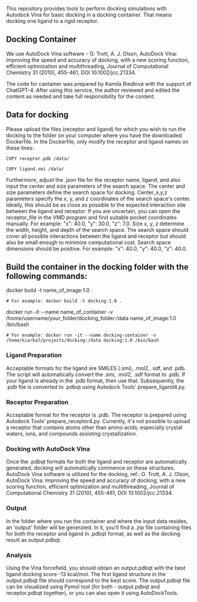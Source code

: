 This repository provides tools to perform docking simulations with Autodock Vina for basic docking in a docking container. That means docking one ligand to a rigid receptor.

## Docking Container
We use AutoDock Vina software - O. Trott, A. J. Olson, AutoDock Vina: improving the speed and accuracy of docking, with a new scoring function, efficient optimization and multithreading, Journal of Computational Chemistry 31 (2010), 455-461, DOI 10.1002/jcc.21334.

The code for cantainer was prepared by Kamila Riedlová with the support of ChatGPT-4. After using this service, the author reviewed and edited the content as needed and take full responsibility for the content.

## Data for docking
Please upload the files (receptor and ligand) for which you wish to run the docking to the folder on your computer where you have the downloaded Dockerfile. In the Dockerfile, only modify the receptor and ligand names on these lines: 

    COPY receptor.pdb /data/
    
    COPY ligand.smi /data/

Furthermore, adjust the .json file for the receptor name, ligand, and also input the center and size parameters of the search space. 
    The center and size parameters define the search space for docking. Center_x,y,z parameters specify the x, y, and z coordinates of the search space's center. Ideally, this should be as close as possible to the expected interaction site between the ligand and receptor. If you are uncertain, you can open the receptor_file in the VMD program and find suitable pocket coordinates manually. For example: "x": 40.0, "y": 30.0, "z": 7.0.
    Size x, y, z determine the width, height, and depth of the search space. The search space should cover all possible interactions between the ligand and receptor but should also be small enough to minimize computational cost. Search space dimensions should be positive. For example: "x": 40.0, "y": 40.0, "z": 40.0.

## Build the container in the docking folder with the following commands: 
docker build -t name_of_image:1.0 .

    # For example: docker build -t docking:1.0 .
    
docker run -it --name name_of_container -v /home/username/your_folder/docking_folder:/data name_of_image:1.0 /bin/bash

    # For example: docker run -it --name docking-container -v /home/kiarka7/projects/docking:/data docking:1.0 /bin/bash

### Ligand Preparation
Acceptable formats for the ligand are SMILES (.smi), .mol2, .sdf, and .pdb. The script will automatically convert the .smi, .mol2, .sdf format to .pdb. If your ligand is already in the .pdb format, then use that. Subsequently, the .pdb file is converted to .pdbqt using Autodock Tools' prepare_ligand4.py. 

### Receptor Preparation
Acceptable format for the receptor is .pdb. The receptor is prepared using Autodock Tools' prepare_receptor4.py. Currently, it's not possible to upload a receptor that contains atoms other than amino acids, especially crystal waters, ions, and compounds assisting crystallization. 

### Docking with AutoDock Vina
Once the .pdbqt formats for both the ligand and receptor are automatically generated, docking will automatically commence on these structures. AutoDock Vina software is utilized for the docking, ref.: O. Trott, A. J. Olson, AutoDock Vina: improving the speed and accuracy of docking, with a new scoring function, efficient optimization and multithreading, Journal of Computational Chemistry 31 (2010), 455-461, DOI 10.1002/jcc.21334.

### Output
In the folder where you run the container and where the input data resides, an 'output' folder will be generated. In it, you'll find a .zip file containing files for both the receptor and ligand in .pdbqt format, as well as the docking result as output.pdbqt.

### Analysis
Using the Vina forcefield, you should obtain an output.pdbqt with the best ligand docking score -13 kcal/mol. The first ligand structure in the output.pdbqt file should correspond to the best score. The output.pdbqt file can be visualized using Pymol tool (for both - output.pdbqt and receptor.pdbqt together), or you can also open it using AutoDockTools.
